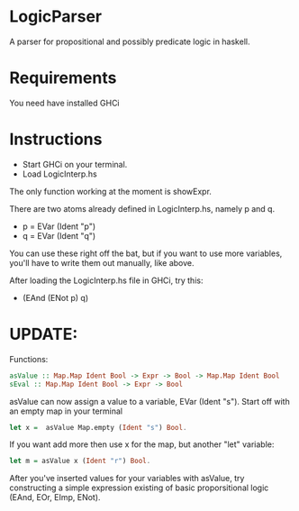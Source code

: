 # LogicParser
A parser for propositional and possibly predicate logic in haskell.

# Requirements
You need have installed GHCi

# Instructions
- Start GHCi on your terminal.
- Load LogicInterp.hs

The only function working at the moment is showExpr.

There are two atoms already defined in LogicInterp.hs, namely p and q.
- p = EVar (Ident "p")
- q = EVar (Ident "q")

You can use these right off the bat, but if you want to use more variables,
you'll have to write them out manually, like above.

After loading the LogicInterp.hs file in GHCi, try this:
- (EAnd (ENot p) q)

# UPDATE:
Functions:

```haskell
asValue :: Map.Map Ident Bool -> Expr -> Bool -> Map.Map Ident Bool
sEval :: Map.Map Ident Bool -> Expr -> Bool
```

asValue can now assign a value to a variable, EVar (Ident "s").
Start off with an empty map in your terminal

```haskell
let x =  asValue Map.empty (Ident "s") Bool.
```
If you want add more then use x for the map, but another "let" variable:
```haskell
let m = asValue x (Ident "r") Bool.
```

After you've inserted values for your variables with asValue, try constructing
a simple expression existing of basic proporsitional logic (EAnd, EOr, EImp, ENot).

